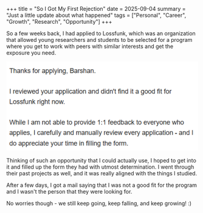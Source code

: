 +++
title = "So I Got My First Rejection"
date = 2025-09-04
summary = "Just a little update about what happened"
tags = ["Personal", "Career", "Growth", "Research", "Opportunity"]
+++

So a few weeks back, I had applied to Lossfunk, which was an organization that allowed young researchers and students to be selected for a program where you get to work with peers with similar interests and get the exposure you need.

![Rejection Email](https://raw.githubusercontent.com/blueee04/blog/main/content/images/2025-09-05-Got-My-First%20Rejection%20Mail/rejection.png)

Thinking of such an opportunity that I could actually use, I hoped to get into it and filled up the form they had with utmost determination. I went through their past projects as well, and it was really aligned with the things I studied.

After a few days, I got a mail saying that I was not a good fit for the program and I wasn't the person that they were looking for.

No worries though - we still keep going, keep falling, and keep growing! :)